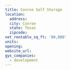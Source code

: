 ```yaml
---
title: Conroe Self Storage
location:
  address:
  city: Conroe
  state: Texas
  zipcode:
net_rentable_sq_ft: '80,000'
units:
opening:
website_url:
gys_companies:
  - development
---
```

